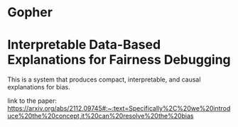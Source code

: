 # Gopher
# Interpretable Data-Based Explanations for Fairness Debugging

This is a system that produces compact, interpretable, and causal explanations for bias. 

link to the paper: 
https://arxiv.org/abs/2112.09745#:~:text=Specifically%2C%20we%20introduce%20the%20concept,it%20can%20resolve%20the%20bias
